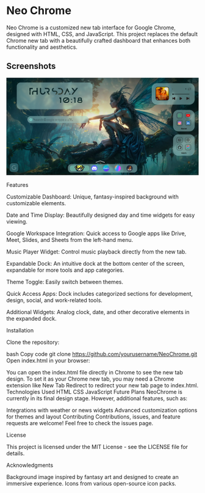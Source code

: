 # Neo Chrome

Neo Chrome is a customized new tab interface for Google Chrome, designed with HTML, CSS, and JavaScript. This project replaces the default Chrome new tab with a beautifully crafted dashboard that enhances both functionality and aesthetics.


## Screenshots

![App Screenshot](https://github.com/Kamlesh240725/Neo-Chrome/blob/main/New-Chrome%20Assets/readme/Screenshot_1.png)

Features

Customizable Dashboard: Unique, fantasy-inspired background with customizable elements.

Date and Time Display: Beautifully designed day and time widgets for easy viewing.

Google Workspace Integration: Quick access to Google apps like Drive, Meet, Slides, and Sheets from the left-hand menu.

Music Player Widget: Control music playback directly from the new tab.

Expandable Dock: An intuitive dock at the bottom center of the screen, expandable for more tools and app categories.

Theme Toggle: Easily switch between themes.

Quick Access Apps: Dock includes categorized sections for development, design, social, and work-related tools.

Additional Widgets: Analog clock, date, and other decorative elements in the expanded dock.


Installation

Clone the repository:

bash
Copy code
git clone https://github.com/yourusername/NeoChrome.git
Open index.html in your browser:

You can open the index.html file directly in Chrome to see the new tab design.
To set it as your Chrome new tab, you may need a Chrome extension like New Tab Redirect to redirect your new tab page to index.html.
Technologies Used
HTML
CSS
JavaScript
Future Plans
NeoChrome is currently in its final design stage. However, additional features, such as:

Integrations with weather or news widgets
Advanced customization options for themes and layout
Contributing
Contributions, issues, and feature requests are welcome! Feel free to check the issues page.

License

This project is licensed under the MIT License - see the LICENSE file for details.

Acknowledgments

Background image inspired by fantasy art and designed to create an immersive experience.
Icons from various open-source icon packs.
